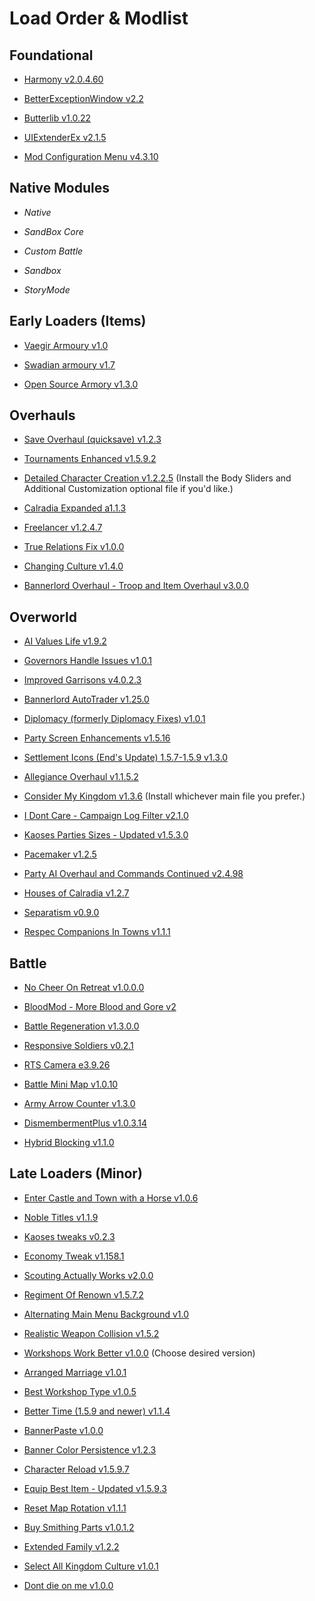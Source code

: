 # Load Order & Modlist

## Foundational

- [Harmony v2.0.4.60]

[Harmony v2.0.4.60]: https://www.nexusmods.com/mountandblade2bannerlord/mods/2006

- [BetterExceptionWindow v2.2]

[BetterExceptionWindow v2.2]: https://www.nexusmods.com/mountandblade2bannerlord/mods/404

- [Butterlib v1.0.22] 

[Butterlib v1.0.22]: https://www.nexusmods.com/mountandblade2bannerlord/mods/2018

- [UIExtenderEx v2.1.5]

[UIExtenderEx v2.1.5]: https://www.nexusmods.com/mountandblade2bannerlord/mods/2102

- [Mod Configuration Menu v4.3.10]

[Mod Configuration Menu v4.3.10]: https://www.nexusmods.com/mountandblade2bannerlord/mods/612

## Native Modules

- *Native*

- *SandBox Core*

- *Custom Battle*

- *Sandbox*

- *StoryMode*

## Early Loaders (Items)

- [Vaegir Armoury v1.0]

[Vaegir Armoury v1.0]: https://www.nexusmods.com/mountandblade2bannerlord/mods/2698

- [Swadian armoury v1.7]

[Swadian armoury v1.7]: https://www.nexusmods.com/mountandblade2bannerlord/mods/2349

- [Open Source Armory v1.3.0]

[Open Source Armory v1.3.0]: https://www.nexusmods.com/mountandblade2bannerlord/mods/2829

## Overhauls

- [Save Overhaul (quicksave) v1.2.3]

[Save Overhaul (quicksave) v1.2.3]: https://www.nexusmods.com/mountandblade2bannerlord/mods/322

- [Tournaments Enhanced v1.5.9.2] 

[Tournaments Enhanced v1.5.9.2]: https://www.nexusmods.com/mountandblade2bannerlord/mods/1449

- [Detailed Character Creation v1.2.2.5] (Install the Body Sliders and Additional Customization optional file if you'd like.)

[Detailed Character Creation v1.2.2.5]: https://www.nexusmods.com/mountandblade2bannerlord/mods/118

- [Calradia Expanded a1.1.3]

[Calradia Expanded a1.1.3]: https://www.nexusmods.com/mountandblade2bannerlord/mods/1389

- [Freelancer v1.2.4.7]

[Freelancer v1.2.4.7]: https://www.nexusmods.com/mountandblade2bannerlord/mods/2831

- [True Relations Fix v1.0.0]

[True Relations Fix v1.0.0]: https://www.nexusmods.com/mountandblade2bannerlord/mods/2796

- [Changing Culture v1.4.0]

[Changing Culture v1.4.0]: https://www.nexusmods.com/mountandblade2bannerlord/mods/2453

- [Bannerlord Overhaul - Troop and Item Overhaul v3.0.0]

[Bannerlord Overhaul - Troop and Item Overhaul v3.0.0]: https://www.nexusmods.com/mountandblade2bannerlord/mods/1446

## Overworld

- [AI Values Life v1.9.2]

[AI Values Life v1.9.2]: https://www.nexusmods.com/mountandblade2bannerlord/mods/481

- [Governors Handle Issues v1.0.1]

[Governors Handle Issues v1.0.1]: https://www.nexusmods.com/mountandblade2bannerlord/mods/2233

- [Improved Garrisons v4.0.2.3]

[Improved Garrisons v4.0.2.3]: https://www.nexusmods.com/mountandblade2bannerlord/mods/688

- [Bannerlord AutoTrader v1.25.0]

[Bannerlord AutoTrader v1.25.0]: https://www.nexusmods.com/mountandblade2bannerlord/mods/135

- [Diplomacy (formerly Diplomacy Fixes) v1.0.1]

[Diplomacy (formerly Diplomacy Fixes) v1.0.1]: https://www.nexusmods.com/mountandblade2bannerlord/mods/832

- [Party Screen Enhancements v1.5.16]

[Party Screen Enhancements v1.5.16]: https://www.nexusmods.com/mountandblade2bannerlord/mods/492

- [Settlement Icons (End's Update) 1.5.7-1.5.9 v1.3.0]

[Settlement Icons (End's Update) 1.5.7-1.5.9 v1.3.0]: https://www.nexusmods.com/mountandblade2bannerlord/mods/2764

- [Allegiance Overhaul v1.1.5.2]

[Allegiance Overhaul v1.1.5.2]: https://www.nexusmods.com/mountandblade2bannerlord/mods/1750

- [Consider My Kingdom v1.3.6] (Install whichever main file you prefer.)

[Consider My Kingdom v1.3.6]: https://www.nexusmods.com/mountandblade2bannerlord/mods/2443

- [I Dont Care - Campaign Log Filter v2.1.0]

[I Dont Care - Campaign Log Filter v2.1.0]: https://www.nexusmods.com/mountandblade2bannerlord/mods/2175

- [Kaoses Parties Sizes - Updated v1.5.3.0]

[Kaoses Parties Sizes - Updated v1.5.3.0]: https://www.nexusmods.com/mountandblade2bannerlord/mods/2335

- [Pacemaker v1.2.5]

[Pacemaker v1.2.5]: https://www.nexusmods.com/mountandblade2bannerlord/mods/1902

- [Party AI Overhaul and Commands Continued v2.4.98]

[Party AI Overhaul and Commands Continued v2.4.98]: https://www.nexusmods.com/mountandblade2bannerlord/mods/2594

- [Houses of Calradia v1.2.7]

[Houses of Calradia v1.2.7]: https://www.nexusmods.com/mountandblade2bannerlord/mods/2174

- [Separatism v0.9.0]

[Separatism v0.9.0]: https://www.nexusmods.com/mountandblade2bannerlord/mods/968

- [Respec Companions In Towns v1.1.1]

[Respec Companions In Towns v1.1.1]: https://www.nexusmods.com/mountandblade2bannerlord/mods/2822

## Battle

- [No Cheer On Retreat v1.0.0.0]

[No Cheer On Retreat v1.0.0.0]: https://www.nexusmods.com/mountandblade2bannerlord/mods/2625

- [BloodMod - More Blood and Gore v2]

[BloodMod - More Blood and Gore v2]: https://www.nexusmods.com/mountandblade2bannerlord/mods/1591

- [Battle Regeneration v1.3.0.0]

[Battle Regeneration v1.3.0.0]: https://www.nexusmods.com/mountandblade2bannerlord/mods/1432

- [Responsive Soldiers v0.2.1]

[Responsive Soldiers v0.2.1]: https://www.nexusmods.com/mountandblade2bannerlord/mods/1136

- [RTS Camera e3.9.26] 

[RTS Camera e3.9.26]: https://www.nexusmods.com/mountandblade2bannerlord/mods/355

- [Battle Mini Map v1.0.10]

[Battle Mini Map v1.0.10]: https://www.nexusmods.com/mountandblade2bannerlord/mods/2672

- [Army Arrow Counter v1.3.0]

[Army Arrow Counter v1.3.0]: https://www.nexusmods.com/mountandblade2bannerlord/mods/448

- [DismembermentPlus v1.0.3.14]

[DismembermentPlus v1.0.3.14]: https://www.nexusmods.com/mountandblade2bannerlord/mods/2190

- [Hybrid Blocking v1.1.0]

[Hybrid Blocking v1.1.0]: https://www.nexusmods.com/mountandblade2bannerlord/mods/2386

## Late Loaders (Minor)

- [Enter Castle and Town with a Horse v1.0.6]

[Enter Castle and Town with a Horse v1.0.6]: https://www.nexusmods.com/mountandblade2bannerlord/mods/328

- [Noble Titles v1.1.9]

[Noble Titles v1.1.9]: https://www.nexusmods.com/mountandblade2bannerlord/mods/2089

- [Kaoses tweaks v0.2.3]

[Kaoses tweaks v0.2.3]: https://www.nexusmods.com/mountandblade2bannerlord/mods/2911

- [Economy Tweak v1.158.1]

[Economy Tweak v1.158.1]: https://www.nexusmods.com/mountandblade2bannerlord/mods/1828

- [Scouting Actually Works v2.0.0]

[Scouting Actually Works v2.0.0]: https://www.nexusmods.com/mountandblade2bannerlord/mods/2148

- [Regiment Of Renown v1.5.7.2]

[Regiment Of Renown v1.5.7.2]: https://www.nexusmods.com/mountandblade2bannerlord/mods/2715

- [Alternating Main Menu Background v1.0]

[Alternating Main Menu Background v1.0]: https://www.nexusmods.com/mountandblade2bannerlord/mods/2885

- [Realistic Weapon Collision v1.5.2]

[Realistic Weapon Collision v1.5.2]: https://www.nexusmods.com/mountandblade2bannerlord/mods/983

- [Workshops Work Better v1.0.0] (Choose desired version)

[Workshops Work Better v1.0.0]: https://www.nexusmods.com/mountandblade2bannerlord/mods/2181

- [Arranged Marriage v1.0.1]

[Arranged Marriage v1.0.1]: https://www.nexusmods.com/mountandblade2bannerlord/mods/2170

- [Best Workshop Type v1.0.5]

[Best Workshop Type v1.0.5]: https://www.nexusmods.com/mountandblade2bannerlord/mods/814

- [Better Time (1.5.9 and newer) v1.1.4]

[Better Time (1.5.9 and newer) v1.1.4]: https://www.nexusmods.com/mountandblade2bannerlord/mods/2849

- [BannerPaste v1.0.0]

[BannerPaste v1.0.0]: https://www.nexusmods.com/mountandblade2bannerlord/mods/1003

- [Banner Color Persistence v1.2.3]

[Banner Color Persistence v1.2.3]: https://www.nexusmods.com/mountandblade2bannerlord/mods/2637

- [Character Reload v1.5.9.7]

[Character Reload v1.5.9.7]: https://www.nexusmods.com/mountandblade2bannerlord/mods/2134

- [Equip Best Item - Updated v1.5.9.3]

[Equip Best Item - Updated v1.5.9.3]: https://www.nexusmods.com/mountandblade2bannerlord/mods/1996

- [Reset Map Rotation v1.1.1]

[Reset Map Rotation v1.1.1]: https://www.nexusmods.com/mountandblade2bannerlord/mods/870

- [Buy Smithing Parts v1.0.1.2]

[Buy Smithing Parts v1.0.1.2]: https://www.nexusmods.com/mountandblade2bannerlord/mods/1912

- [Extended Family v1.2.2]

[Extended Family v1.2.2]: https://www.nexusmods.com/mountandblade2bannerlord/mods/2183

- [Select All Kingdom Culture v1.0.1]

[Select All Kingdom Culture v1.0.1]: https://www.nexusmods.com/mountandblade2bannerlord/mods/2258

- [Dont die on me v1.0.0]

[Dont die on me v1.0.0]: https://www.nexusmods.com/mountandblade2bannerlord/mods/752
